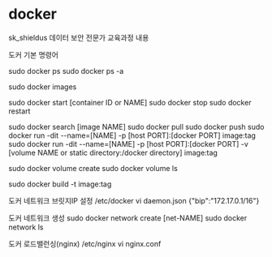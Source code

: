 # docker
sk_shieldus 데이터 보안 전문가 교육과정 내용


도커 기본 명령어

sudo docker ps
sudo docker ps -a

sudo docker images

sudo docker start [container ID or NAME]
sudo docker stop
sudo docker restart

sudo docker search [image NAME]
sudo docker pull
sudo docker push
sudo docker run -dit --name=[NAME] -p [host PORT]:[docker PORT] image:tag
sudo docker run -dit --name=[NAME] -p [host PORT]:[docker PORT] -v [volume NAME or static directory:/docker directory] image:tag

sudo docker volume create
sudo docker volume ls

sudo docker build -t image:tag

도커 네트워크 브릿지IP 설정
/etc/docker
vi daemon.json
{"bip":"172.17.0.1/16"}


도커 네트워크 생성
sudo docker network create [net-NAME]
sudo docker network ls

도커 로드밸런싱(nginx)
/etc/nginx
vi nginx.conf


